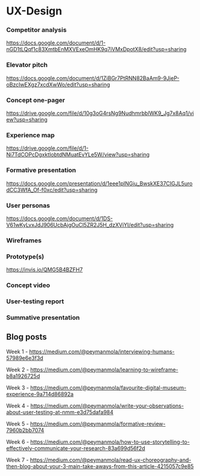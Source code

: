 # UX-Design

### Competitor analysis
https://docs.google.com/document/d/1-nGD1tLQqf1c83XmtbEnMXVExeOmHK9q7iVMxDpotX8/edit?usp=sharing
### Elevator pitch
https://docs.google.com/document/d/1ZiBGr7PtRNN82BaAm9-9JjeP-oBzcIwEXgz7xcdXwWo/edit?usp=sharing
### Concept one-pager
https://drive.google.com/file/d/10g3oG4rsNg9NudhmrbblWK9_Jg7x8Aq1/view?usp=sharing
### Experience map
https://drive.google.com/file/d/1-Ni7TdCOPcDgxktIobtdNMuatEvYLe5W/view?usp=sharing
### Formative presentation
https://docs.google.com/presentation/d/1eee1pINGiu_BwskXE37CIGJL5urodCC3WfA_Of-f0xc/edit?usp=sharing
### User personas
https://docs.google.com/document/d/1DS-V61wKyLvxJdJ906UcbAjgOuCl5ZR2J5H_dzXViYI/edit?usp=sharing
### Wireframes
### Prototype(s)
https://invis.io/QMG5B4BZFH7
### Concept video
### User-testing report
### Summative presentation
## Blog posts
Week 1 - 
https://medium.com/@peymanmola/interviewing-humans-57989e6e3f3d

Week 2 - 
https://medium.com/@peymanmola/learning-to-wireframe-b8a1926725d


Week 3 - 
https://medium.com/@peymanmola/favourite-digital-museum-experience-9a714d86892a


Week 4 - 
https://medium.com/@peymanmola/write-your-observations-about-user-testing-at-nmm-e3d75dafa984


Week 5 - 
https://medium.com/@peymanmola/formative-review-7960b2bb7074

Week 6 - 
https://medium.com/@peymanmola/how-to-use-storytelling-to-effectively-communicate-your-research-83a699d56f2d

Week 7 - 
https://medium.com/@peymanmola/read-ux-choreography-and-then-blog-about-your-3-main-take-aways-from-this-article-4215057c9e85
